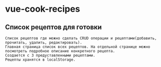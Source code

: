 # vue-cook-recipes

## Список рецептов для готовки
```
Список рецептов где можно сделать CRUD операции и рецептами(добавить, прочитать, удалить, редактировать).
Главная страница список всех рецептов. На отдельной странице можно посмотреть подробное описание конкретного рецепта.
Создается с 3 предуставленными рецептами. 
Рецепты хранятся в localStorage.
```

